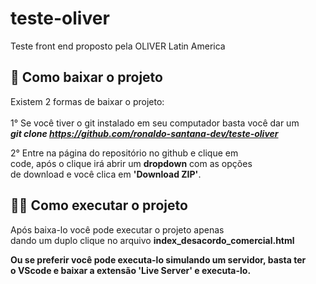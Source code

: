 # teste-oliver
Teste front end proposto pela OLIVER Latin America

## 🤔 Como baixar o projeto
Existem 2 formas de baixar o projeto:<br><br>
1° Se você tiver o git instalado em seu computador basta você dar um<br> <strong><i>git clone https://github.com/ronaldo-santana-dev/teste-oliver</i></strong>

2° Entre na página do repositório no github e clique em<br> code, após o clique irá abrir um <strong>dropdown</strong> com as opções<br> de download e você clica em <strong>'Download ZIP'</strong>.

## 👨‍💻 Como executar o projeto

Após baixa-lo você pode executar o projeto apenas<br> dando um duplo clique no arquivo <strong>index_desacordo_comercial.html<strong><br>

Ou se preferir você pode executa-lo simulando um servidor, basta ter<br> o <strong>VScode</strong> e baixar a extensão <strong>'Live Server'</strong> e executa-lo.



